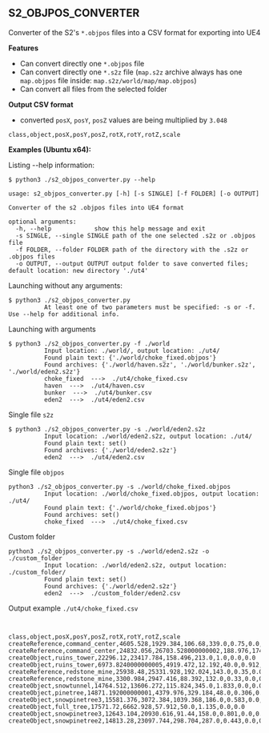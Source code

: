 ## S2_OBJPOS_CONVERTER

Converter of the S2's `*.objpos` files into a CSV format for exporting into UE4

**Features**
- Can convert directly one `*.objpos` file
- Can convert directly one `*.s2z` file (`map.s2z` archive always has one `map.objpos` file inside: `map.s2z/world/map/map.objpos`)
- Can convert all files from the selected folder

**Output CSV format**
- converted `posX`, `posY`, `posZ` values are being multiplied by `3.048`
```
class,object,posX,posY,posZ,rotX,rotY,rotZ,scale
```

**Examples (Ubuntu x64):**

Listing --help information:
```
$ python3 ./s2_objpos_converter.py --help

usage: s2_objpos_converter.py [-h] [-s SINGLE] [-f FOLDER] [-o OUTPUT]

Converter of the s2 .objpos files into UE4 format

optional arguments:
  -h, --help            show this help message and exit
  -s SINGLE, --single SINGLE path of the one selected .s2z or .objpos file
  -f FOLDER, --folder FOLDER path of the directory with the .s2z or .objpos files
  -o OUTPUT, --output OUTPUT output folder to save converted files; default location: new directory './ut4'
```

Launching without any arguments:
```
$ python3 ./s2_objpos_converter.py
          At least one of two parameters must be specified: -s or -f. Use --help for additional info.
```

Launching with arguments
```
$ python3 ./s2_objpos_converter.py -f ./world
          Input location: ./world/, output location: ./ut4/
          Found plain text: {'./world/choke_fixed.objpos'}
          Found archives: {'./world/haven.s2z', './world/bunker.s2z', './world/eden2.s2z'}
          choke_fixed  --->  ./ut4/choke_fixed.csv
          haven  --->  ./ut4/haven.csv
          bunker  --->  ./ut4/bunker.csv
          eden2  --->  ./ut4/eden2.csv
```

Single file `s2z`
```
$ python3 ./s2_objpos_converter.py -s ./world/eden2.s2z
          Input location: ./world/eden2.s2z, output location: ./ut4/
          Found plain text: set()
          Found archives: {'./world/eden2.s2z'}
          eden2  --->  ./ut4/eden2.csv
```

Single file `objpos`
```
python3 ./s2_objpos_converter.py -s ./world/choke_fixed.objpos
          Input location: ./world/choke_fixed.objpos, output location: ./ut4/
          Found plain text: {'./world/choke_fixed.objpos'}
          Found archives: set()
          choke_fixed  --->  ./ut4/choke_fixed.csv
```

Custom folder
```
python3 ./s2_objpos_converter.py -s ./world/eden2.s2z -o ./custom_folder
          Input location: ./world/eden2.s2z, output location: ./custom_folder/
          Found plain text: set()
          Found archives: {'./world/eden2.s2z'}
          eden2  --->  ./custom_folder/eden2.csv
```

Output example `./ut4/choke_fixed.csv`
```


class,object,posX,posY,posZ,rotX,rotY,rotZ,scale
createReference,command_center,4605.528,1929.384,106.68,339.0,0.75,0.0,0.0
createReference,command_center,24832.056,26703.528000000002,188.976,174.0,0.75,0.0,0.0
createObject,ruins_tower,22296.12,23417.784,158.496,213.0,1.0,0.0,0.0
createObject,ruins_tower,6973.8240000000005,4919.472,12.192,40.0,0.912,0.0,0.0
createReference,redstone_mine,25938.48,25331.928,192.024,143.0,0.35,0.0,0.0
createReference,redstone_mine,3300.984,2947.416,88.392,132.0,0.33,0.0,0.0
createObject,snowtunnel,14764.512,13606.272,115.824,345.0,1.833,0.0,0.0
createObject,pinetree,14871.192000000001,4379.976,329.184,48.0,0.306,0.0,0.0
createObject,snowpinetree3,15581.376,3072.384,1039.368,186.0,0.583,0.0,0.0
createObject,full_tree,17571.72,6662.928,57.912,50.0,1.135,0.0,0.0
createObject,snowpinetree3,12643.104,20930.616,91.44,158.0,0.801,0.0,0.0
createObject,snowpinetree2,14813.28,23097.744,298.704,287.0,0.443,0.0,0.0
```